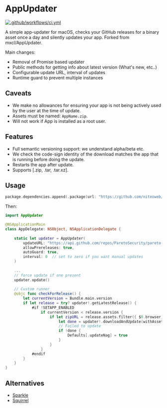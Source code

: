 # AppUpdater

[![.github/workflows/ci.yml](https://github.com/niteoweb/AppUpdater/actions/workflows/ci.yml/badge.svg)](https://github.com/niteoweb/AppUpdater/actions/workflows/ci.yml)

A simple app-updater for macOS, checks your GitHub releases for a binary asset
once a day and silently updates your app. Forked from mxcl/AppUpdater.

Main changes:

- Removal of Promise based updater
- Public methods for getting info about latest version (What's new, etc..)
- Configurable update URL, interval of updates
- Runtime guard to prevent multiple instances

## Caveats

* We make no allowances for ensuring your app is not being actively used by the user
    at the time of update.
* Assets must be named: `AppName.zip`.
* Will not work if App is installed as a root user.

## Features

* Full semantic versioning support: we understand alpha/beta etc.
* We check the code-sign identity of the download matches the app that is running before doing the update.
* Restarts the app after update.
* Supports [.zip, .tar, .tar.xz].


## Usage

```swift
package.dependencies.append(.package(url: "https://github.com/niteoweb/AppUpdater.git", from: "2.0.0"))
```

Then:

```swift
import AppUpdater

@NSApplicationMain
class AppDelegate: NSObject, NSApplicationDelegate {
    
    static let updater = AppUpdater(
        updateURL: "https://api.github.com/repos/ParetoSecurity/pareto-mac/releases",
        allowPrereleases: true,
        autoGuard: true,
        interval: 0  // set to zero if you want manual updates
    )
    
    ...
    // force update if one present
    updater.update()
    
    // Custom runner
    @objc func checkForRelease() {
        let currentVersion = Bundle.main.version
        if let release = try? updater!.getLatestRelease() {
            #if !SETAPP_ENABLED
                if currentVersion < release.version {
                    if let zipURL = release.assets.filter({ $0.browser_download_url.path.hasSuffix(".zip") }).first {
                        let done = updater!.downloadAndUpdate(withAsset: zipURL)
                        // Failed to update
                        if !done {
                            Defaults[.updateNag] = true
                        }
                    }
                }
            #endif
        }
    }
}
```

## Alternatives

* [Sparkle](https://github.com/sparkle-project/Sparkle)
* [Squirrel](https://github.com/Squirrel/Squirrel.Mac)
